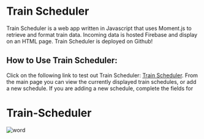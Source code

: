 # **Train Scheduler**

Train Scheduler is a web app written in Javascript that uses Moment.js to retrieve and format train data. Incoming data is hosted Firebase and display on an HTML page. Train Scheduler is deployed on Github!


## **How to Use Train Scheduler:**

Click on the following link to test out Train Scheduler: [Train Scheduler](). 
From the main page you can view the currently displayed train schedules, or add a new schedule. If you are adding a new schedule, complete the fields for 



# Train-Scheduler

![word](https://user-images.githubusercontent.com/38080854/46483093-b718f000-c7ab-11e8-94c6-f2b806555113.png)
